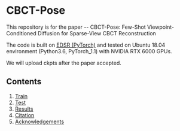 # CBCT-Pose

This repository is for the paper -- CBCT-Pose: Few-Shot Viewpoint-Conditioned Diffusion for Sparse-View CBCT Reconstruction

The code is built on [EDSR (PyTorch)](https://github.com/thstkdgus35/EDSR-PyTorch) and tested on Ubuntu 18.04 environment (Python3.6, PyTorch_1.1) with NVIDIA RTX 6000 GPUs.

We will upload ckpts after the paper accepted.

## Contents
1. [Train](#train)
2. [Test](#test)
3. [Results](#results)
4. [Citation](#citation)
5. [Acknowledgements](#acknowledgements)
